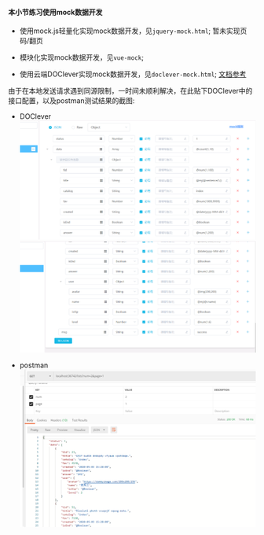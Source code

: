 #### 本小节练习使用mock数据开发
- 使用mock.js轻量化实现mock数据开发，见`jquery-mock.html`;
  暂未实现页码/翻页

- 模块化实现mock数据开发，见`vue-mock`;

- 使用云端DOClever实现mock数据开发，见`doclever-mock.html`;
[文档参考](http://doclever.cn/controller/read/read.html#5a532f98b7731a2ba86093b3)

由于在本地发送请求遇到同源限制，一时间未顺利解决，在此贴下DOClever中的接口配置，以及postman测试结果的截图:
- DOClever
![](./img/doc1.png)
![](./img/doc2.png)

- postman
![](./img/res.png)


